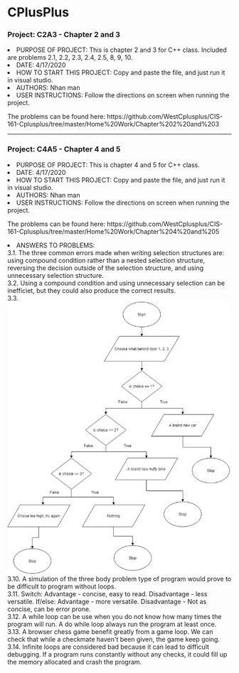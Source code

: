 # CPlusPlus

### Project: C2A3 - Chapter 2 and 3

<li> PURPOSE OF PROJECT: This is chapter 2 and 3 for C++ class. Included are problems 2.1, 2.2, 2.3, 2.4, 2.5, 8, 9, 10.                         </li>
<li> DATE: 4/17/2020                              </li>
<li> HOW TO START THIS PROJECT: Copy and paste the file, and just run it in visual studio.                 </li>
<li> AUTHORS: Nhan man                                         </li>
<li> USER INSTRUCTIONS: Follow the directions on screen when running the project.  </li>

<p> The problems can be found here: https://github.com/WestCplusplus/CIS-161-Cplusplus/tree/master/Home%20Work/Chapter%202%20and%203 </p>

<hr>
<p>

### Project: C4A5 - Chapter 4 and 5

<li> PURPOSE OF PROJECT: This is chapter 4 and 5 for C++ class.</li>
<li> DATE: 4/17/2020</li>
<li> HOW TO START THIS PROJECT: Copy and paste the file, and just run it in visual studio.                 </li>
<li> AUTHORS: Nhan man                                         </li>
<li> USER INSTRUCTIONS: Follow the directions on screen when running the project.  </li>

<p> The problems can be found here: https://github.com/WestCplusplus/CIS-161-Cplusplus/tree/master/Home%20Work/Chapter%204%20and%205 </p>
<li> ANSWERS TO PROBLEMS: </li>
3.1. The three common errors made when writing selection structures are: using compound condition rather than a nested selection structure, reversing the decision outside of the selection structure, and using unnecessary selection structure. <br>
3.2. Using a compound condition and using unnecessary selection can be inefficiet, but they could also produce the correct results. <br>
3.3. 

<img src="C4A5/DoorFlowchart.png" width=500>
<br>
3.10. A simulation of the three body problem type of program would prove to be difficult to program without loops. <br>
3.11. Switch: Advantage - concise, easy to read. Disadvantage - less versatile. If/else: Advantage - more versatile. Disadvantage - Not as concise, can be error prone. <br>
3.12. A while loop can be use when you do not know how many times the program will run. A do while loop always run the program at least once. <br>
3.13. A browser chess game benefit greatly from a game loop. We can check that while a checkmate haven't been given, the game keep going. <br>
3.14. Infinite loops are considered bad because it can lead to difficult debugging. If a program runs constantly without any checks, it could fill up the memory allocated and crash the program. <br>
